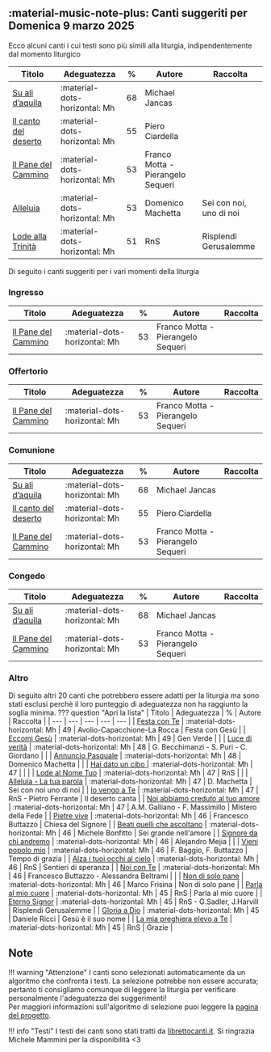 ## :material-music-note-plus: Canti suggeriti per Domenica 9 marzo 2025

Ecco alcuni canti i cui testi sono più simili alla liturgia, indipendentemente dal momento liturgico

| Titolo | Adeguatezza | % | Autore | Raccolta |
| --- | --- | --- | --- | --- |
| [Su ali d’aquila](https://www.librettocanti.it/canto/su-ali-d-aquila-443) | :material-dots-horizontal: Mh | 68 | Michael Jancas |  |
| [Il canto del deserto](https://www.librettocanti.it/canto/il-canto-del-deserto-223) | :material-dots-horizontal: Mh | 55 | Piero Ciardella |  |
| [Il Pane del Cammino](https://www.librettocanti.it/canto/il-pane-del-cammino-231) | :material-dots-horizontal: Mh | 53 | Franco Motta - Pierangelo Sequeri |  |
| [Alleluia](https://www.librettocanti.it/canto/alleluia-2466) | :material-dots-horizontal: Mh | 53 | Domenico Machetta | Sei con noi, uno di noi |
| [Lode alla Trinità](https://www.librettocanti.it/canto/lode-alla-trinit-2388) | :material-dots-horizontal: Mh | 51 | RnS | Risplendi Gerusalemme |

Di seguito i canti suggeriti per i vari momenti della liturgia

### Ingresso

| Titolo | Adeguatezza | % | Autore | Raccolta |
| --- | --- | --- | --- | --- |
| [Il Pane del Cammino](https://www.librettocanti.it/canto/il-pane-del-cammino-231) | :material-dots-horizontal: Mh | 53 | Franco Motta - Pierangelo Sequeri |  |

### Offertorio

| Titolo | Adeguatezza | % | Autore | Raccolta |
| --- | --- | --- | --- | --- |
| [Il Pane del Cammino](https://www.librettocanti.it/canto/il-pane-del-cammino-231) | :material-dots-horizontal: Mh | 53 | Franco Motta - Pierangelo Sequeri |  |

### Comunione
| Titolo | Adeguatezza | % | Autore | Raccolta |
| --- | --- | --- | --- | --- |
| [Su ali d’aquila](https://www.librettocanti.it/canto/su-ali-d-aquila-443) | :material-dots-horizontal: Mh | 68 | Michael Jancas |  |
| [Il canto del deserto](https://www.librettocanti.it/canto/il-canto-del-deserto-223) | :material-dots-horizontal: Mh | 55 | Piero Ciardella |  |
| [Il Pane del Cammino](https://www.librettocanti.it/canto/il-pane-del-cammino-231) | :material-dots-horizontal: Mh | 53 | Franco Motta - Pierangelo Sequeri |  |

### Congedo
| Titolo | Adeguatezza | % | Autore | Raccolta |
| --- | --- | --- | --- | --- |
| [Su ali d’aquila](https://www.librettocanti.it/canto/su-ali-d-aquila-443) | :material-dots-horizontal: Mh | 68 | Michael Jancas |  |
| [Il Pane del Cammino](https://www.librettocanti.it/canto/il-pane-del-cammino-231) | :material-dots-horizontal: Mh | 53 | Franco Motta - Pierangelo Sequeri |  |

### Altro
Di seguito altri 20 canti che potrebbero essere adatti per la liturgia ma sono stati esclusi perchè il loro punteggio di adeguatezza non ha raggiunto la soglia minima.
??? question "Apri la lista"
    | Titolo | Adeguatezza | % | Autore | Raccolta |
    | --- | --- | --- | --- | --- |
    | [Festa con Te](https://www.librettocanti.it/canto/festa-con-te-1919) | :material-dots-horizontal: Mh | 49 | Avolio-Capacchione-La Rocca | Festa con Gesù |
    | [Eccomi Gesù](https://www.librettocanti.it/canto/eccomi-ges-1655) | :material-dots-horizontal: Mh | 49 | Gen Verde |  |
    | [Luce di verità](https://www.librettocanti.it/canto/luce-di-verit-292) | :material-dots-horizontal: Mh | 48 | G. Becchimanzi - S. Puri - C. Giordano |  |
    | [Annuncio Pasquale](https://www.librettocanti.it/canto/annuncio-pasquale-2303) | :material-dots-horizontal: Mh | 48 | Domenico Machetta |  |
    | [Hai dato un cibo ](https://www.librettocanti.it/canto/hai-dato-un-cibo-2528) | :material-dots-horizontal: Mh | 47 |  |  |
    | [Lode al Nome Tuo](https://www.librettocanti.it/canto/lode-al-nome-tuo-503) | :material-dots-horizontal: Mh | 47 | RnS |  |
    | [Alleluia - La tua parola](https://www.librettocanti.it/canto/alleluia-la-tua-parola-1820) | :material-dots-horizontal: Mh | 47 | D. Machetta | Sei con noi uno di noi |
    | [Io vengo a Te](https://www.librettocanti.it/canto/io-vengo-a-te-1669) | :material-dots-horizontal: Mh | 47 | RnS - Pietro Ferrante | Il deserto canta |
    | [Noi abbiamo creduto al tuo amore](https://www.librettocanti.it/canto/noi-abbiamo-creduto-al-tuo-amore-2974) | :material-dots-horizontal: Mh | 47 | A.M. Galliano - F. Massimillo | Mistero della Fede |
    | [Pietre vive](https://www.librettocanti.it/canto/pietre-vive-2650) | :material-dots-horizontal: Mh | 46 | Francesco Buttazzo |  Chiesa del Signore |
    | [Beati quelli che ascoltano](https://www.librettocanti.it/canto/beati-quelli-che-ascoltano-73) | :material-dots-horizontal: Mh | 46 | Michele Bonfitto | Sei grande nell'amore |
    | [Signore da chi andremo](https://www.librettocanti.it/canto/signore-da-chi-andremo-1709) | :material-dots-horizontal: Mh | 46 | Alejandro Mejia |  |
    | [Vieni popolo mio](https://www.librettocanti.it/canto/vieni-popolo-mio-2757) | :material-dots-horizontal: Mh | 46 | F. Baggio, F. Buttazzo | Tempo di grazia |
    | [Alza i tuoi occhi al cielo](https://www.librettocanti.it/canto/alza-i-tuoi-occhi-al-cielo-2196) | :material-dots-horizontal: Mh | 46 | RnS | Sentieri di speranza |
    | [Noi con Te](https://www.librettocanti.it/canto/noi-con-te-322) | :material-dots-horizontal: Mh | 46 | Francesco Buttazzo - Alessandra Beltrami |  |
    | [Non di solo pane](https://www.librettocanti.it/canto/non-di-solo-pane-2980) | :material-dots-horizontal: Mh | 46 | Marco Frisina | Non di solo pane |
    | [Parla al mio cuore](https://www.librettocanti.it/canto/parla-al-mio-cuore-1657) | :material-dots-horizontal: Mh | 45 | RnS | Parla al mio cuore |
    | [Eterno Signor](https://www.librettocanti.it/canto/eterno-signor-2623) | :material-dots-horizontal: Mh | 45 | RnS - G.Sadler, J.Harvill | Risplendi Gerusalemme |
    | [Gloria a Dio](https://www.librettocanti.it/canto/gloria-a-dio-1724) | :material-dots-horizontal: Mh | 45 | Daniele Ricci | Gesù è il suo nome |
    | [La mia preghiera elevo a Te](https://www.librettocanti.it/canto/la-mia-preghiera-elevo-a-te-1587) | :material-dots-horizontal: Mh | 45 | RnS | Grazie |
## Note
!!! warning "Attenzione"
    I canti sono selezionati automaticamente da un algoritmo che confronta i testi. La selezione potrebbe non essere accurata; pertanto ti consigliamo comunque di leggere la liturgia per verificare personalmente l'adeguatezza dei suggerimenti!<br>Per maggiori informazioni sull'algoritmo di selezione puoi leggere la [pagina del progetto](https://hildegard.it/progetto/).

!!! info "Testi"
    I testi dei canti sono stati tratti da [librettocanti.it](https://www.librettocanti.it/). Si ringrazia Michele Mammini per la disponibilità <3


